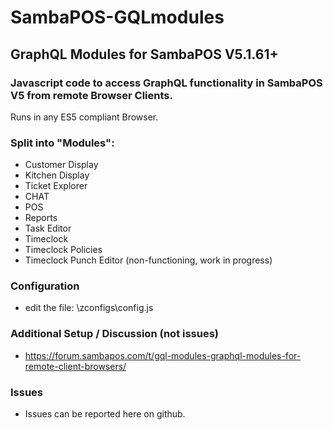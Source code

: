 # SambaPOS-GQLmodules

## GraphQL Modules for SambaPOS V5.1.61+

### Javascript code to access GraphQL functionality in SambaPOS V5 from remote Browser Clients.

Runs in any ES5 compliant Browser.

### Split into "Modules":

 - Customer Display
 - Kitchen Display
 - Ticket Explorer
 - CHAT
 - POS
 - Reports
 - Task Editor
 - Timeclock
 - Timeclock Policies
 - Timeclock Punch Editor (non-functioning, work in progress)

### Configuration

 - edit the file: \zconfigs\config.js

### Additional Setup / Discussion (not issues)

 - https://forum.sambapos.com/t/gql-modules-graphql-modules-for-remote-client-browsers/

### Issues

 - Issues can be reported here on github.
